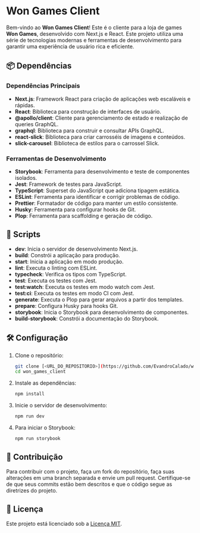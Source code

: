 # Won Games Client

Bem-vindo ao **Won Games Client**! Este é o cliente para a loja de games **Won Games**, desenvolvido com Next.js e React. Este projeto utiliza uma série de tecnologias modernas e ferramentas de desenvolvimento para garantir uma experiência de usuário rica e eficiente.

## 📦 Dependências

### Dependências Principais

- **Next.js**: Framework React para criação de aplicações web escaláveis e rápidas.
- **React**: Biblioteca para construção de interfaces de usuário.
- **@apollo/client**: Cliente para gerenciamento de estado e realização de queries GraphQL.
- **graphql**: Biblioteca para construir e consultar APIs GraphQL.
- **react-slick**: Biblioteca para criar carrosséis de imagens e conteúdos.
- **slick-carousel**: Biblioteca de estilos para o carrossel Slick.

### Ferramentas de Desenvolvimento

- **Storybook**: Ferramenta para desenvolvimento e teste de componentes isolados.
- **Jest**: Framework de testes para JavaScript.
- **TypeScript**: Superset do JavaScript que adiciona tipagem estática.
- **ESLint**: Ferramenta para identificar e corrigir problemas de código.
- **Prettier**: Formatador de código para manter um estilo consistente.
- **Husky**: Ferramenta para configurar hooks de Git.
- **Plop**: Ferramenta para scaffolding e geração de código.

## 🚀 Scripts

- **dev**: Inicia o servidor de desenvolvimento Next.js.
- **build**: Constrói a aplicação para produção.
- **start**: Inicia a aplicação em modo produção.
- **lint**: Executa o linting com ESLint.
- **typecheck**: Verifica os tipos com TypeScript.
- **test**: Executa os testes com Jest.
- **test:watch**: Executa os testes em modo watch com Jest.
- **test:ci**: Executa os testes em modo CI com Jest.
- **generate**: Executa o Plop para gerar arquivos a partir dos templates.
- **prepare**: Configura Husky para hooks Git.
- **storybook**: Inicia o Storybook para desenvolvimento de componentes.
- **build-storybook**: Constrói a documentação do Storybook.

## 🛠️ Configuração

1. Clone o repositório:

   ```bash
   git clone [<URL_DO_REPOSITORIO>](https://github.com/EvandroCalado/won_games_client)
   cd won_games_client
   ```

2. Instale as dependências:

   ```bash
   npm install
   ```

3. Inicie o servidor de desenvolvimento:

   ```bash
   npm run dev
   ```

4. Para iniciar o Storybook:

   ```bash
   npm run storybook
   ```

## 📄 Contribuição

Para contribuir com o projeto, faça um fork do repositório, faça suas alterações em uma branch separada e envie um pull request. Certifique-se de que seus commits estão bem descritos e que o código segue as diretrizes do projeto.

## 📜 Licença

Este projeto está licenciado sob a [Licença MIT](LICENSE).
